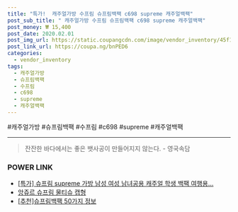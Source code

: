 ```yaml
--- 
title: "특가!  캐주얼가방 수프림 슈프림백팩 c698 supreme 캐주얼백팩" 
post_sub_title: " 캐주얼가방 수프림 슈프림백팩 c698 supreme 캐주얼백팩" 
post_money: ₩ 15,400 
post_date: 2020.02.01 
post_img_url: https://static.coupangcdn.com/image/vendor_inventory/45f1/8e30842d76783d75d6f0e832e627a6f04e09d09930b4f93b914a54963c6b.jpg 
post_link_url: https://coupa.ng/bnPED6 
categories: 
  - vendor_inventory 
tags: 
  - 캐주얼가방 
  - 슈프림백팩 
  - 수프림 
  - c698 
  - supreme 
  - 캐주얼백팩 
--- 
```

  #캐주얼가방 #슈프림백팩 #수프림 #c698 #supreme #캐주얼백팩 
<hr> 

> 잔잔한 바다에서는 좋은 뱃사공이 만들어지지 않는다. - 영국속담 


### POWER LINK

* <a href="https://blog.naver.com/an0733/221792566806" target="_blank">[특가] 슈프림 supreme 가방 남성 여성 남녀공용 캐주얼 학생 백팩 여행용...</a>
* <a href="https://blog.naver.com/sakai111/221780228186" target="_blank">앙쥬르 슈프림 물티슈 캡형</a>
* <a href="https://blog.naver.com/fasyy4321/221792425787" target="_blank">[추천]슈프림백팩 50가지 정보</a>
